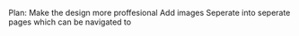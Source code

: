 Plan:
Make the design more proffesional
Add images
Seperate into seperate pages which can be navigated to
